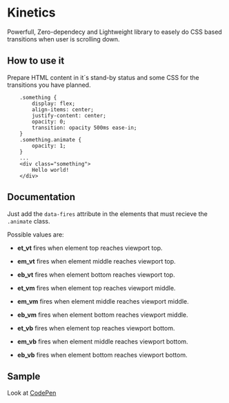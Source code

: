 
# Kinetics

Powerfull, Zero-dependecy and Lightweight library to easely do CSS based transitions when user is scrolling down.

## How to use it

Prepare HTML content in it´s stand-by status and some CSS for the transitions you have planned.

```
	.something {
		display: flex;
		align-items: center;
		justify-content: center;
		opacity: 0;
		transition: opacity 500ms ease-in;
	}
	.something.animate {
		opacity: 1;
	}
	...
	<div class="something">
		Hello world!
	</div>
```

## Documentation

Just add the `data-fires` attribute in the elements that must recieve the `.animate` class.

Possible values are:

* **et_vt** fires when element top reaches viewport top.

* **em_vt** fires when element middle reaches viewport top.

* **eb_vt** fires when element bottom reaches viewport top.

* **et_vm** fires when element top reaches viewport middle.

* **em_vm** fires when element middle reaches viewport middle.

* **eb_vm** fires when element bottom reaches viewport middle.

* **et_vb** fires when element top reaches viewport bottom.

* **em_vb** fires when element middle reaches viewport bottom.

* **eb_vb** fires when element bottom reaches viewport bottom.


## Sample

Look at [CodePen](https://codepen.io/albinsoft/pen/XWyJbez)
